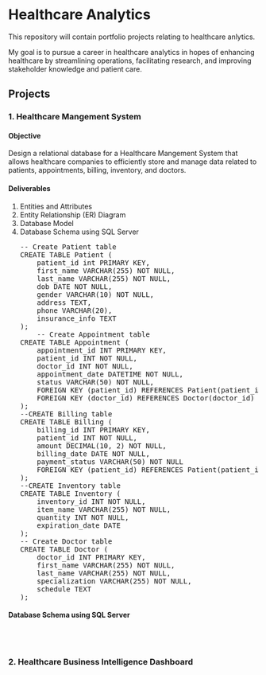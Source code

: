 # Healthcare Analytics

This repository will contain portfolio projects relating to healthcare anlytics.

My goal is to pursue a career in healthcare analytics in hopes of enhancing healthcare by streamlining operations, facilitating research, and improving stakeholder knowledge and patient care.

<h2>Projects</h2>
<h3>1. Healthcare Mangement System</h3>
<h4>Objective</h4>
Design a relational database for a Healthcare Mangement System that allows healthcare companies to efficiently store and manage data related to patients, appointments, billing, inventory, and doctors.

<h4>Deliverables</h4>
<ol>
<li>Entities and Attributes</li>
<li>Entity Relationship (ER) Diagram</li>
<li>Database Model</li>

  <li>Database Schema using SQL Server</li>
<pre>
-- Create Patient table
CREATE TABLE Patient (
	patient_id int PRIMARY KEY,
	first_name VARCHAR(255) NOT NULL,
	last_name VARCHAR(255) NOT NULL,
	dob DATE NOT NULL,
	gender VARCHAR(10) NOT NULL,
	address TEXT,
	phone VARCHAR(20),
	insurance_info TEXT
);
	-- Create Appointment table
CREATE TABLE Appointment (
	appointment_id INT PRIMARY KEY,
	patient_id INT NOT NULL,
	doctor_id INT NOT NULL,
	appointment_date DATETIME NOT NULL,
	status VARCHAR(50) NOT NULL,
	FOREIGN KEY (patient_id) REFERENCES Patient(patient_id),
    FOREIGN KEY (doctor_id) REFERENCES Doctor(doctor_id)
);
--CREATE Billing table
CREATE TABLE Billing (
	billing_id INT PRIMARY KEY,
	patient_id INT NOT NULL,
	amount DECIMAL(10, 2) NOT NULL,
	billing_date DATE NOT NULL,
	payment_status VARCHAR(50) NOT NULL
	FOREIGN KEY (patient_id) REFERENCES Patient(patient_id)
);
--CREATE Inventory table
CREATE TABLE Inventory (
	inventory_id INT NOT NULL,
	item_name VARCHAR(255) NOT NULL,
	quantity INT NOT NULL,
	expiration_date DATE
);
-- Create Doctor table
CREATE TABLE Doctor (
	doctor_id INT PRIMARY KEY,
	first_name VARCHAR(255) NOT NULL,
	last_name VARCHAR(255) NOT NULL,
	specialization VARCHAR(255) NOT NULL,
	schedule TEXT
);
</pre>
</ol>

<h4>Database Schema using SQL Server</h4>
<br></br>
<h3>2. Healthcare Business Intelligence Dashboard</h3>

